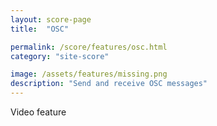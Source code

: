 ```yaml
---
layout: score-page
title:  "OSC"

permalink: /score/features/osc.html
category: "site-score"

image: /assets/features/missing.png
description: "Send and receive OSC messages"
---
```


Video feature
